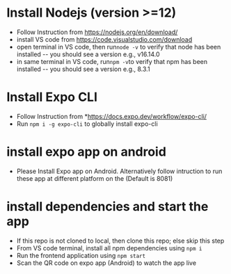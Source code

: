 # Install Nodejs (version >=12)
* Follow Instruction from https://nodejs.org/en/download/
* install VS code from https://code.visualstudio.com/download
* open terminal in VS code, then run`node -v` to verify that node has been installed -- you should see a version e.g., v16.14.0
* in same terminal in VS code, run`npm -v`to verify that npm has been installed  --  you should see a version e.g., 8.3.1

# Install Expo CLI
* Follow Instruction from *https://docs.expo.dev/workflow/expo-cli/
* Run `npm i -g expo-cli` to globally install expo-cli

# install expo app on android
* Please Install Expo app on Android. Alternatively follow intruction to run these app at different platform on the (Default is 8081)

# install dependencies and start the app
* If this repo is not cloned to local, then clone this repo; else skip this step
* From VS code terminal, install all npm dependencies using `npm i`
* Run the frontend application using `npm start`
* Scan the QR code on expo app (Android) to watch the app live 
